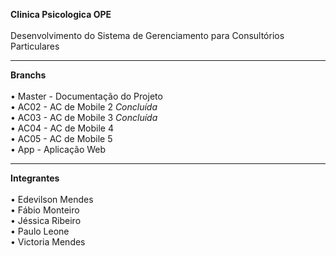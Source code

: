 <b>Clinica Psicologica OPE</b><br>
<br>
Desenvolvimento do Sistema de Gerenciamento para Consultórios Particulares

<hr>

<b>Branchs</b><br>
<br>
• Master - Documentação do Projeto<br>
• AC02 - AC de Mobile 2 <i>Concluída</i><br>
• AC03 - AC de Mobile 3 <i>Concluída</i><br>
• AC04 - AC de Mobile 4<br>
• AC05 - AC de Mobile 5<br>
• App - Aplicação Web

<hr>

<b>Integrantes</b><br>
<br>
• Edevilson Mendes<br>
• Fábio Monteiro<br>
• Jéssica Ribeiro<br>
• Paulo Leone<br>
• Victoria Mendes
